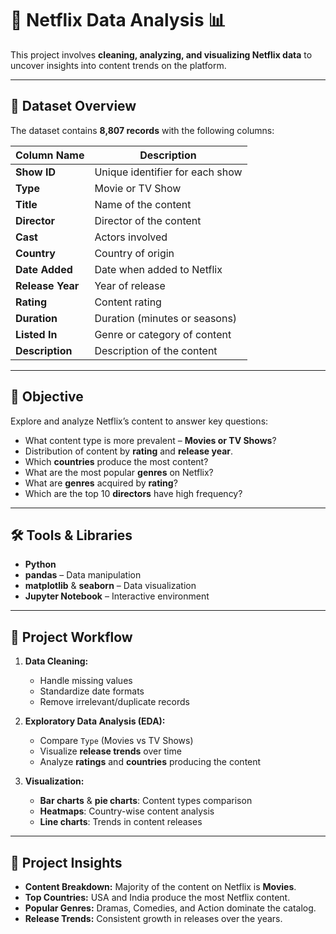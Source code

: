 # 🎥 Netflix Data Analysis 📊  

This project involves **cleaning, analyzing, and visualizing Netflix data** to uncover insights into content trends on the platform.  

---

## 📂 Dataset Overview  
The dataset contains **8,807 records** with the following columns:  

| Column Name       | Description                        |
|-------------------|------------------------------------|
| **Show ID**       | Unique identifier for each show   |
| **Type**          | Movie or TV Show                  |
| **Title**         | Name of the content               |
| **Director**      | Director of the content           |
| **Cast**          | Actors involved                   |
| **Country**       | Country of origin                 |
| **Date Added**    | Date when added to Netflix        |
| **Release Year**  | Year of release                   |
| **Rating**        | Content rating                    |
| **Duration**      | Duration (minutes or seasons)     |
| **Listed In**     | Genre or category of content      |
| **Description**   | Description of the content        |

---

## 🎯 Objective  
Explore and analyze Netflix’s content to answer key questions:  
- What content type is more prevalent – **Movies or TV Shows**?  
- Distribution of content by **rating** and **release year**.  
- Which **countries** produce the most content?  
- What are the most popular **genres** on Netflix?
- What are **genres** acquired by **rating**?
- Which are the top 10 **directors** have high frequency?

---

## 🛠️ Tools & Libraries  
- **Python**  
- **pandas** – Data manipulation  
- **matplotlib** & **seaborn** – Data visualization  
- **Jupyter Notebook** – Interactive environment  

---

## 🚀 Project Workflow  

1. **Data Cleaning:**  
   - Handle missing values  
   - Standardize date formats  
   - Remove irrelevant/duplicate records  

2. **Exploratory Data Analysis (EDA):**  
   - Compare `Type` (Movies vs TV Shows)  
   - Visualize **release trends** over time  
   - Analyze **ratings** and **countries** producing the content  

3. **Visualization:**  
   - **Bar charts** & **pie charts**: Content types comparison  
   - **Heatmaps**: Country-wise content analysis  
   - **Line charts**: Trends in content releases  

---

## 🎉 Project Insights  
- **Content Breakdown:** Majority of the content on Netflix is **Movies**.  
- **Top Countries:** USA and India produce the most Netflix content.  
- **Popular Genres:** Dramas, Comedies, and Action dominate the catalog.  
- **Release Trends:** Consistent growth in releases over the years.
